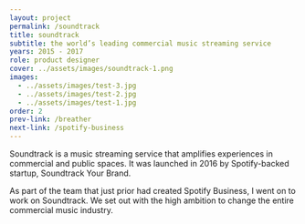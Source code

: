 ```yaml
---
layout: project
permalink: /soundtrack
title: soundtrack
subtitle: the world’s leading commercial music streaming service
years: 2015 - 2017
role: product designer
cover: ../assets/images/soundtrack-1.png
images:
  - ../assets/images/test-3.jpg
  - ../assets/images/test-2.jpg
  - ../assets/images/test-1.jpg
order: 2
prev-link: /breather
next-link: /spotify-business
---
```

Soundtrack is a music streaming service that amplifies experiences in commercial and public spaces. It was launched in 2016 by Spotify-backed startup, Soundtrack Your Brand.

As part of the team that just prior had created Spotify Business, I went on to work on Soundtrack. We set out with the high ambition to change the entire commercial music industry.
